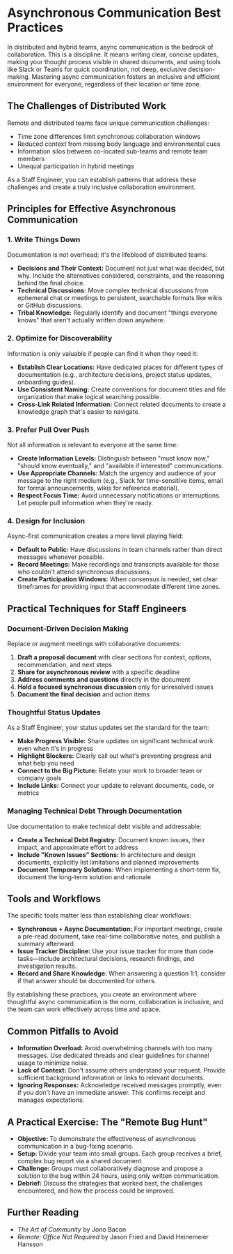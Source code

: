 # Asynchronous Communication Best Practices

In distributed and hybrid teams, async communication is the bedrock of collaboration. This is a discipline. It means writing clear, concise updates, making your thought process visible in shared documents, and using tools like Slack or Teams for quick coordination, not deep, exclusive decision-making. Mastering async communication fosters an inclusive and efficient environment for everyone, regardless of their location or time zone.

## The Challenges of Distributed Work

Remote and distributed teams face unique communication challenges:

- Time zone differences limit synchronous collaboration windows
- Reduced context from missing body language and environmental cues
- Information silos between co-located sub-teams and remote team members
- Unequal participation in hybrid meetings

As a Staff Engineer, you can establish patterns that address these challenges and create a truly inclusive collaboration environment.

## Principles for Effective Asynchronous Communication

### 1. Write Things Down

Documentation is not overhead; it's the lifeblood of distributed teams:

- **Decisions and Their Context:** Document not just what was decided, but why. Include the alternatives considered, constraints, and the reasoning behind the final choice.
- **Technical Discussions:** Move complex technical discussions from ephemeral chat or meetings to persistent, searchable formats like wikis or GitHub discussions.
- **Tribal Knowledge:** Regularly identify and document "things everyone knows" that aren't actually written down anywhere.

### 2. Optimize for Discoverability

Information is only valuable if people can find it when they need it:

- **Establish Clear Locations:** Have dedicated places for different types of documentation (e.g., architecture decisions, project status updates, onboarding guides).
- **Use Consistent Naming:** Create conventions for document titles and file organization that make logical searching possible.
- **Cross-Link Related Information:** Connect related documents to create a knowledge graph that's easier to navigate.

### 3. Prefer Pull Over Push

Not all information is relevant to everyone at the same time:

- **Create Information Levels:** Distinguish between "must know now," "should know eventually," and "available if interested" communications.
- **Use Appropriate Channels:** Match the urgency and audience of your message to the right medium (e.g., Slack for time-sensitive items, email for formal announcements, wikis for reference material).
- **Respect Focus Time:** Avoid unnecessary notifications or interruptions. Let people pull information when they're ready.

### 4. Design for Inclusion

Async-first communication creates a more level playing field:

- **Default to Public:** Have discussions in team channels rather than direct messages whenever possible.
- **Record Meetings:** Make recordings and transcripts available for those who couldn't attend synchronous discussions.
- **Create Participation Windows:** When consensus is needed, set clear timeframes for providing input that accommodate different time zones.

## Practical Techniques for Staff Engineers

### Document-Driven Decision Making

Replace or augment meetings with collaborative documents:

1. **Draft a proposal document** with clear sections for context, options, recommendation, and next steps
2. **Share for asynchronous review** with a specific deadline
3. **Address comments and questions** directly in the document
4. **Hold a focused synchronous discussion** only for unresolved issues
5. **Document the final decision** and action items

### Thoughtful Status Updates

As a Staff Engineer, your status updates set the standard for the team:

- **Make Progress Visible:** Share updates on significant technical work even when it's in progress
- **Highlight Blockers:** Clearly call out what's preventing progress and what help you need
- **Connect to the Big Picture:** Relate your work to broader team or company goals
- **Include Links:** Connect your update to relevant documents, code, or metrics

### Managing Technical Debt Through Documentation

Use documentation to make technical debt visible and addressable:

- **Create a Technical Debt Registry:** Document known issues, their impact, and approximate effort to address
- **Include "Known Issues" Sections:** In architecture and design documents, explicitly list limitations and planned improvements
- **Document Temporary Solutions:** When implementing a short-term fix, document the long-term solution and rationale

## Tools and Workflows

The specific tools matter less than establishing clear workflows:

- **Synchronous + Async Documentation:** For important meetings, create a pre-read document, take real-time collaborative notes, and publish a summary afterward.
- **Issue Tracker Discipline:** Use your issue tracker for more than code tasks—include architectural decisions, research findings, and investigation results.
- **Record and Share Knowledge:** When answering a question 1:1, consider if that answer should be documented for others.

By establishing these practices, you create an environment where thoughtful async communication is the norm, collaboration is inclusive, and the team can work effectively across time and space.

## Common Pitfalls to Avoid

- **Information Overload:** Avoid overwhelming channels with too many messages. Use dedicated threads and clear guidelines for channel usage to minimize noise.
- **Lack of Context:** Don't assume others understand your request. Provide sufficient background information or links to relevant documents.
- **Ignoring Responses:** Acknowledge received messages promptly, even if you don't have an immediate answer. This confirms receipt and manages expectations.

## A Practical Exercise: The "Remote Bug Hunt"

- **Objective:** To demonstrate the effectiveness of asynchronous communication in a bug-fixing scenario.
- **Setup:** Divide your team into small groups. Each group receives a brief, complex bug report via a shared document.
- **Challenge:** Groups must collaboratively diagnose and propose a solution to the bug within 24 hours, using only written communication.
- **Debrief:** Discuss the strategies that worked best, the challenges encountered, and how the process could be improved.

## Further Reading

- _The Art of Community_ by Jono Bacon
- _Remote: Office Not Required_ by Jason Fried and David Heinemeier Hansson
